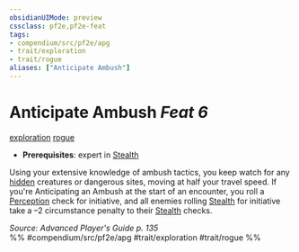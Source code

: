 ```yaml
---
obsidianUIMode: preview
cssclass: pf2e,pf2e-feat
tags:
- compendium/src/pf2e/apg
- trait/exploration
- trait/rogue
aliases: ["Anticipate Ambush"]
---
```

# Anticipate Ambush  *Feat 6*  
[exploration](../../rules/traits/exploration.md)  [rogue](../../rules/traits/rogue.md)  

- **Prerequisites**: expert in [Stealth](../skills.md#Stealth)

Using your extensive knowledge of ambush tactics, you keep watch for any [hidden](../../rules/conditions.md#Hidden) creatures or dangerous sites, moving at half your travel speed. If you're Anticipating an Ambush at the start of an encounter, you roll a [Perception](../skills.md#Perception) check for initiative, and all enemies rolling [Stealth](../skills.md#Stealth) for initiative take a –2 circumstance penalty to their [Stealth](../skills.md#Stealth) checks.

*Source: Advanced Player's Guide p. 135*  
%% #compendium/src/pf2e/apg #trait/exploration #trait/rogue %%